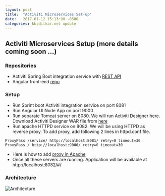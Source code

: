 ```yaml
---
layout: post
title:  "Activiti Microservices Set-up"
date:   2017-01-12 15:13:00 -0500
categories: khadilkar.net update
---
```

## Activiti Microservices Setup (more details coming soon ...)

### Repositories
* Activiti Spring Boot integration service with [REST API](https://github.com/REI-Systems/spring-boot-with-activiti-example)
* Angular front-end [repo](https://github.com/ykhadilkar-rei/activiti-webapp-angular-demo)

### Setup
* Run Sprint boot Activiti integration service on port 8081
* Run Angular UI Node App on port 9000
* Run separate Tomcat server on 8080. We will run Activiti Designer here. Download Activiti Designer WAR file from [here](https://www.activiti.org/download-links)
* Run apache HTTPD service on 8082. We will be using HTTPD as reverse proxy. To add proxy, add following 2 lines in httpd.conf file. 
```
ProxyPass /service/ http://localhost:8081/ retry=0 timeout=30
ProxyPass / http://localhost:9000/ retry=0 timeout=30
```
* Here is how to add [proxy in Apache](https://www.digitalocean.com/community/tutorials/how-to-use-apache-http-server-as-reverse-proxy-using-mod_proxy-extension)
* Once all these servers are running. Application will be available at http://localhost:8082/#/

### Architecture
![Architecture](https://khadilkar.net/assets/Activiti-setup.png)
